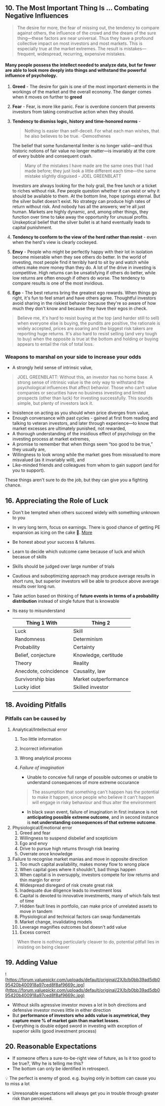 ## 10. The Most Important Thing Is … Combating Negative Influences
> The desire for more, the fear of missing out, the tendency to compare against others, the influence of the crowd and the dream of the sure 
thing—these factors are near universal. Thus they have a profound collective impact on most investors and most markets. 
This is especially true at the market extremes. The result is mistakes—frequent, widespread, recurring, expensive mistakes.

#### Many people possess the intellect needed to analyze data, but far fewer are able to look more deeply into things and withstand the powerful influence of psychology.

1. **Greed** - The desire for gain is one of the most important elements in the workings of the market and the overall economy. The danger comes when it moves on further to **greed**
2. **Fear** - Fear, is more like panic. Fear is overdone concern that prevents investors from taking constructive action when they should.
3. **Tendency to dismiss logic, history and time-honored norms** - 
    > Nothing is easier than self-deceit. For what each man wishes, that he also believes to be true. -Demosthenes

    The belief that some fundamental limiter is no longer valid—and thus historic notions of fair value no longer matter—is invariably at the core of every bubble and consequent crash.
    > Many of the mistakes I have made are the same ones that I had made before; they just look a little different each time—the same mistake slightly disguised - JOEL GREENBLATT
    
    Investors are always looking for the holy grail, the free lunch or a ticket to riches without risk. Few people question whether it can exist or why it should be available to them.
    At the bottom line, hope springs eternal. But the silver bullet doesn't exist. No strategy can produce high rates of return without risk.
    And nobody has all the answers; we're all just human. Markets are highly dynamic, and, among other things, they function over time to take away the opportunity for unusual profits.
    Unskeptical belief that the silver bullet is at hand eventually leads to capital punishment.
4. **Tendency to conform to the view of the herd rather than resist** - even when the herd's view is clearly cockeyed.
5. **Envy** - People who might be perfectly happy with their lot in isolation become miserable when they see others do better.
    In the world of investing, most people find it terribly hard to sit by and watch while others make more money than they do.
    A lot of the drive in investing is competitive. High returns can be unsatisfying if others do better, while low returns are
    often enough if others do worse. The tendency to compare results is one of the most invidious.
6. **Ego** - The best returns bring the greatest ego rewards. When things go right, it's fun to feel smart and have others agree.
    Thoughtful investors avoid sharing in the riskiest behavior because they're so aware of how much they don't know and because they have their egos in check.

> Believe me, it's hard to resist buying at the top (and harder still to sell) when everyone else is buying, the pundits are positive, 
the rationale is widely accepted, prices are soaring and the biggest risk takers are reporting huge returns. It's also hard to resist 
selling (and very tough to buy) when the opposite is true at the bottom and holding or buying appears to entail the risk of total loss.

### Weapons to marshal on your side to increase your odds
* A strongly held sense of intrinsic value,
> JOEL GREENBLATT: Without this, an investor has no home base. A strong sense of intrinsic value is the only way to withstand the psychological influences that affect behavior. Those who can’t value companies or securities have no business investing and limited prospects (other than luck) for investing successfully. This sounds simple, but plenty of investors lack it.
* Insistence on acting as you should when price diverges from value,
* Enough conversance with past cycles - gained at first from reading and talking to veteran investors, and later through experience—to know that market excesses are ultimately punished, not rewarded,
* A thorough understanding of the insidious effect of psychology on the investing process at market extremes,
* A promise to remember that when things seem “too good to be true,” they usually are,
* Willingness to look wrong while the market goes from misvalued to more misvalued (as it invariably will), and
* Like-minded friends and colleagues from whom to gain support (and for you to support).
 
These things aren't sure to do the job, but they can give you a fighting chance.
## 16. Appreciating the Role of Luck
- Don't be tempted when others succeed widely with something unknown to you
- In very long term, focus on earnings. There is good chance of getting PE expansion as icing on the cake 🍰. [More](https://www.tankrich.com/luck-vs-skills/)
- Be honest about your success & failures.
- Learn to decide which outcome came because of luck and which becasue of skills
- Skills should be judged over large number of trials
- Cautious and suboptimizing approach may produce average results in short runs, but superior investors will be able to produce above average results over long run.
- Take action based on thinking of **future events in terms of a probability distribution** instead of single future that is knowable
- Its easy to misunderstand
  
    | Thing 1      With     | Thing 2               |
    | --------------------- | --------------------- |
    | Luck                  | Skill                 |
    | Randomness            | Determinism           |
    | Probability           | Certainty             |
    | Belief, conjecture    | Knowledge, certitude  |
    | Theory                | Reality               |
    | Anecdote, coincidence | Causality, law        |
    | Survivorship bias     | Market outperformance |
    | Lucky idiot           | Skilled investor      |
        
## 18. Avoiding Pitfalls
    
### Pitfalls can be caused by

1. Analytical/Intellectual error
    1. Too little information
    2. Incorrect information
    3. Wrong analytical process
    4. *Failure of imagination* 
        - Unable to conceive full range of possible outcomes or unable to understand consequences of more extreme occurance
        
        > The assumption that something can't happen has the potential to make it happen, since people who believe it can't happen will engage in risky behaviour and thus alter the environment
        > 
        - In black swan event, failure of imagination in first instance is not **anticipating possible extreme outcome**, and in second instance is **not understanding consequences of that extreme outcome**.
2. Physiological/Emotional error
    1. Greed and fear
    2. Willingness to suspend disbelief and scepticism
    3. Ego and envy
    4. Drive to pursue high returns through risk bearing
    5. Overrate once knowledge
3. Failure to recognise market manias and move in opposite direction
    1. Too much capital availability, makes money flow to wrong place
    2. When capital goes where it shouldn't, bad things happen
    3. When capital is in oversupply, investors compete for low returns and thin margin for error
    4. Widespread disregard of risk create great risk
    5. Inadequate due diligence leads to investment loss
    6. Capital is devoted to innovative investments, many of which fails test of time
    7. Hidden fault lines in portfolio, can make price of unrelated assets to move in tandem
    8. Physiological and technical factors can swap fundamentals
    9. Market change, invalidating models
    10. Leverage magnifies outcomes but doesn't add value
    11. Excess correct

> When there is nothing perticularly cleaver to do, potential pitfall lies in insisting on being cleaver

## 19. Adding Value

![https://forum.valuepickr.com/uploads/default/original/2X/b/b0bb39ad5db095420b400918a97ced8f8af9669c.jpg](https://forum.valuepickr.com/uploads/default/original/2X/b/b0bb39ad5db095420b400918a97ced8f8af9669c.jpg)

- Without skills agressive investor moves a lot in boh directions and defensive investor moves little in either direction
- But **performance of investors who adds value is asymetrical, they capture more % of market gain than market losses**.
- Everything is double edged sword in investing with exception of superior skills (good investment process)
## 20. Reasonable Expectations
- If someone offers a sure-to-be-right view of future, as Is it too good to be true?, Why he is telling me this?
- The bottom can only be identified in retrospect.

<aside>
💡 The perfect is enemy of good. e.g. buying only in bottom can cause you to miss a lot
</aside>

- Unresonable expectations will always get you in trouble through greater risk than perceived.
